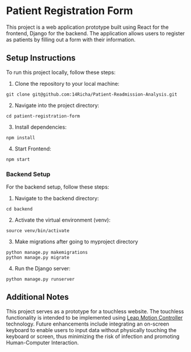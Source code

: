 # Patient Registration Form

This project is a web application prototype built using React for the frontend, Django for the backend. The application allows users to register as patients by filling out a form with their information.


## Setup Instructions

To run this project locally, follow these steps:

1. Clone the repository to your local machine:
```
git clone git@github.com:14Richa/Patient-Readmission-Analysis.git
```
2. Navigate into the project directory:
```
cd patient-registration-form
```
3. Install dependencies:
```
npm install
```
4. Start Frontend: 
```
npm start
```

### Backend Setup

For the backend setup, follow these steps:

1. Navigate to the backend directory:
```
cd backend
```
2. Activate the virtual environment (venv):
```
source venv/bin/activate
```
3.  Make migrations after going to myproject directory
```
python manage.py makemigrations
python manage.py migrate
```
4. Run the Django server:
```
python manage.py runserver
```

## Additional Notes

This project serves as a prototype for a touchless website. The touchless functionality is intended to be implemented using [Leap Motion Controller](https://leap2.ultraleap.com/leap-motion-controller-2/) technology. Future enhancements include integrating an on-screen keyboard to enable users to input data without physically touching the keyboard or screen, thus minimizing the risk of infection and promoting Human-Computer Interaction.
